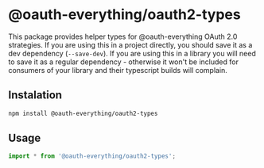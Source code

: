 @oauth-everything/oauth2-types
=========================

This package provides helper types for @oauth-everything OAuth 2.0 strategies.
If you are using this in a project directly, you should save it as a dev dependency
(`--save-dev`). If you are using this in a library you will need
to save it as a regular dependency - otherwise it won't be included for consumers
of your library and their typescript builds will complain.

## Instalation
```bash
npm install @oauth-everything/oauth2-types
```

## Usage
```ts
import * from '@oauth-everything/oauth2-types';
```
